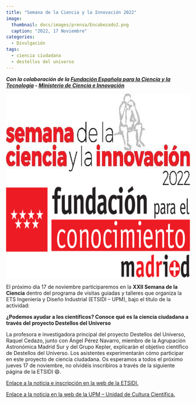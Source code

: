 ```yaml
---
title: "Semana de la Ciencia y la Innovación 2022"
image: 
  thumbnail: docs/images/prensa/Encabezado2.png
  caption: "2022, 17 Noviembre"
categories:
  - Divulgación
tags:
  - ciencia ciudadana
  - destellos del universo
---
```


***Con la colaboración de la [Fundación Española para la Ciencia y la Tecnología](https://www.fecyt.es/) - [Ministerio de Ciencia e Innovación](https://www.ciencia.gob.es/)***

<img src="../docs/images/prensa/imagen_1.jpg" style="height:250px"><img src="../docs/images/prensa/imagen_2.png" style="height:250px">

El próximo día 17 de noviembre participaremos en la **XXII Semana de la Ciencia** dentro del programa de visitas guiadas y talleres que organiza la ETS Ingeniería y Diseño Industrial (ETSIDI – UPM), bajo el título de la actividad:

**¿Podemos ayudar a los científicos? Conoce qué es la ciencia ciudadana a través del proyecto Destellos del Universo**

La profesora e investigadora principal del proyecto Destellos del Universo, Raquel Cedazo, junto con Ángel Pérez Navarro, miembro de la Agrupación Astronómica Madrid Sur y del Grupo Kepler, explicarán el objetivo científico de Destellos del Universo.
Los asistentes experimentarán cómo participar en este proyecto de ciencia ciudadana.
Os esperamos a todos el próximo jueves 17 de noviembre, no olvidéis inscribiros a través de la siguiente página de la ETSIDI 😄.


[Enlace a la noticia e inscripción en la web de la ETSIDI.](https://www.upm.es//Investigacion/innovacion/OTRI/UnidadCulturaCientifica/SemanaCiencia/Articulos?fmt=detail&prefmt=articulo&id=4e5c61d76dc62810VgnVCM10000009c7648a____)

[Enlace a la noticia en la web de la UPM – Unidad de Cultura Científica.](https://www.upm.es/Investigacion/innovacion/OTRI/UnidadCulturaCientifica/SemanaCiencia?id=d6e4ca44da852810VgnVCM10000009c7648a____&fmt=detail&prefmt=articulo)
